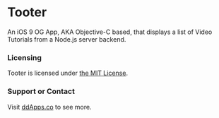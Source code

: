 # Tooter
An iOS 9 OG App, AKA Objective-C based, that displays a list of Video Tutorials from a Node.js server backend.

### Licensing
Tooter is licensed under [the MIT License](https://github.com/duliodenis/tooter/blob/master/LICENSE).

### Support or Contact
Visit [ddApps.co](http://ddapps.co) to see more.